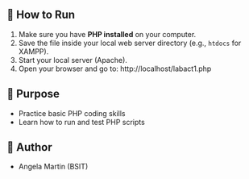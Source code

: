 ## 🚀 How to Run
1. Make sure you have **PHP installed** on your computer.
2. Save the file inside your local web server directory (e.g., `htdocs` for XAMPP).
3. Start your local server (Apache).
4. Open your browser and go to: http://localhost/labact1.php
## 🎯 Purpose
- Practice basic PHP coding skills  
- Learn how to run and test PHP scripts
## 👤 Author
- Angela Martin (BSIT)
